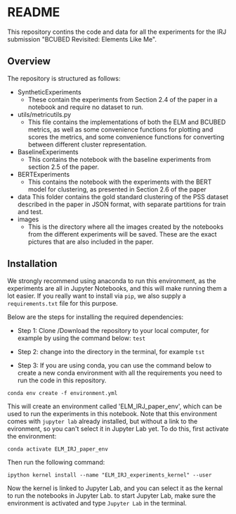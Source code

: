# README

This repository contins the code and data for all the experiments for the IRJ submission "BCUBED Revisited: Elements Like Me".

## Overview

The repository is structured as follows:
- SyntheticExperiments
  - These contain the experiments from Section 2.4 of the paper in a notebook and require no dataset to run.
 - utils/metricutils.py
   - This file contains the implementations of both the ELM and BCUBED metrics, as well as some convenience functions for plotting and scores the metrics, and some convenience functions for converting between different cluster representation.
- BaselineExperiments
   - This contains the notebook with the baseline experiments from section 2.5 of the paper.
- BERTExperiments
   - This contains the notebook with the experiments with the BERT model for clustering, as presented in Section 2.6 of the paper
- data
   This folder contains the gold standard clustering of the PSS dataset described in the paper in JSON format, with separate partitions for train and test.
- images
   - This is the directory where all the images created by the notebooks from the different experiments will be saved. These are the exact pictures that are also included in the paper.


## Installation

We strongly recommend using anaconda to run this environment, as the experiments are all in Jupyter Notebooks, and this will make running them a lot easier. If you really want to install via `pip`, we also supply a `requirements.txt` file for this purpose.


Below are the steps for installing the required dependencies:

- Step 1: Clone /Download the repository to your local computer, for example by using the command below: `test`

- Step 2: change into the directory in the terminal, for example `tst`

- Step 3: If you are using conda, you can use the command below to create a new conda environment with all the requirements you need to run the code in this repository.

`conda env create -f environment.yml`

This will create an environment called 'ELM_IRJ_paper_env', which can be used to run the experiments in this notebook. Note that this environment comes with `jupyter lab` already installed, but without a link to the evironment, so you can't select it in Jupyter Lab yet.
To do this, first activate the environment:

`conda activate ELM_IRJ_paper_env`

Then run the following command:

`ipython kernel install --name "ELM_IRJ_experiments_kernel" --user`

Now the kernel is linked to Jupyter Lab, and you can select it as the kernal to run the notebooks in Jupyter Lab. to start Jupyter Lab, make sure the environment is activated and type `Jupyter Lab` in the terminal.
